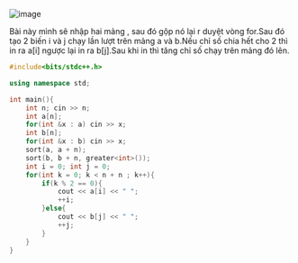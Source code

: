 ![image](https://github.com/Llam-a/Practice_Cpp/assets/115911041/316a1d80-a70a-4565-b806-1c79da2a24ab)

Bài này mình sẽ nhập hai mảng , sau đó gộp nó lại r duyệt vòng for.Sau đó tạo 2 biến i và j chạy lần lượt trên mảng a và b.Nếu chỉ số chia hết cho 2 thì in ra a[i] ngược lại in ra b[j].Sau khi in thì tăng chỉ số chạy trên mảng đó lên.

```cpp
#include<bits/stdc++.h>

using namespace std;

int main(){
    int n; cin >> n;
    int a[n];
    for(int &x : a) cin >> x;
    int b[n];
    for(int &x : b) cin >> x;
    sort(a, a + n);
    sort(b, b + n, greater<int>());
    int i = 0; int j = 0;
    for(int k = 0; k < n + n ; k++){
        if(k % 2 == 0){
            cout << a[i] << " ";
            ++i;
        }else{
            cout << b[j] << " ";
            ++j;
        }
    }
}
```
